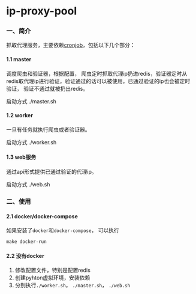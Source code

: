 # ip-proxy-pool

### 一、简介

抓取代理服务，主要依赖[cronjob](https://github.com/havefun-plus/cronjob)，包括以下几个部分：

#### 1.1 master

调度爬虫和验证器，根据配置， 爬虫定时抓取代理ip扔进redis，验证器定时从redis取代理ip进行验证，验证通过的话可以被使用，已通过验证的ip也会被定时验证， 验证不通过就被扔出redis。

启动方式 ./master.sh

#### 1.2 worker

一旦有任务就执行爬虫或者验证器。

启动方式 ./worker.sh

#### 1.3 web服务

通过api形式提供已通过验证的代理ip。

启动方式 ./web.sh

### 二、使用

#### 2.1 docker/docker-compose

如果安装了`docker`和`docker-compose`， 可以执行

```
make docker-run
```

#### 2.2 没有docker

1. 修改配置文件，特别是配置redis
2. 创建pyhton虚拟环境，安装依赖
3. 分别执行`./worker.sh`， `./master.sh`， `./web.sh`
